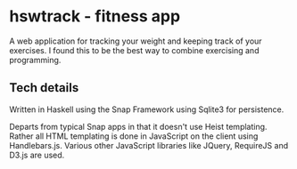 hswtrack - fitness app
========

A web application for tracking your weight and keeping track of your exercises.  I found this to be the best way to combine exercising and programming.

Tech details
----------------

Written in Haskell using the Snap Framework using Sqlite3 for persistence.

Departs from typical Snap apps in that it doesn't use Heist templating.  Rather all HTML templating is done in JavaScript on the client using Handlebars.js.  Various other JavaScript libraries like JQuery, RequireJS and D3.js are used.
